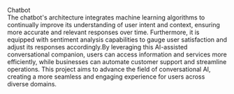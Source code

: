 Chatbot <br>
The chatbot's architecture integrates machine learning algorithms to continually improve its understanding of user intent and context, ensuring more accurate and relevant responses over time. Furthermore, it is equipped with sentiment analysis capabilities to gauge user satisfaction and adjust its responses accordingly.By leveraging this AI-assisted conversational companion, users can access information and services more efficiently, while businesses can automate customer support and streamline operations. This project aims to advance the field of conversational AI, creating a more seamless and engaging experience for users across diverse domains.




